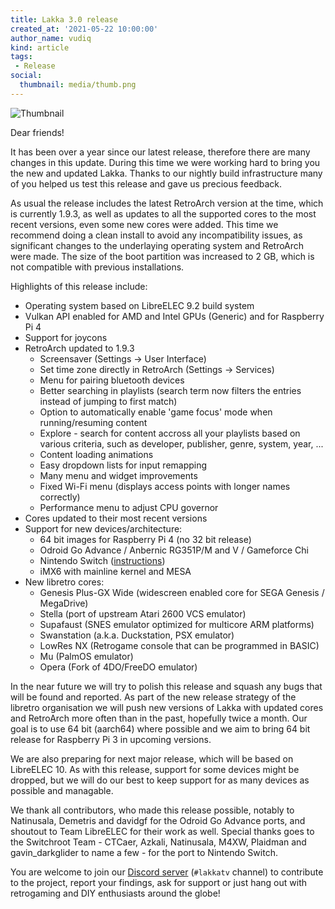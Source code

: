 ```yaml
---
title: Lakka 3.0 release
created_at: '2021-05-22 10:00:00'
author_name: vudiq
kind: article
tags:
 - Release
social:
  thumbnail: media/thumb.png
---
```


![Thumbnail](media/thumb.png)

Dear friends!

It has been over a year since our latest release, therefore there are many changes in this update. During this time we were working hard to bring you the new and updated Lakka. Thanks to our nightly build infrastructure many of you helped us test this release and gave us precious feedback.

As usual the release includes the latest RetroArch version at the time, which is currently 1.9.3, as well as updates to all the supported cores to the most recent versions, even some new cores were added. This time we recommend doing a clean install to avoid any incompatibility issues, as significant changes to the underlaying operating system and RetroArch were made. The size of the boot partition was increased to 2 GB, which is not compatible with previous installations.

Highlights of this release include:

- Operating system based on LibreELEC 9.2 build system
- Vulkan API enabled for AMD and Intel GPUs (Generic) and for Raspberry Pi 4
- Support for joycons
- RetroArch updated to 1.9.3
  - Screensaver (Settings -> User Interface)
  - Set time zone directly in RetroArch (Settings -> Services)
  - Menu for pairing bluetooth devices
  - Better searching in playlists (search term now filters the entries instead of jumping to first match)
  - Option to automatically enable 'game focus' mode when running/resuming content
  - Explore - search for content accross all your playlists based on various criteria, such as developer, publisher, genre, system, year, ...
  - Content loading animations
  - Easy dropdown lists for input remapping
  - Many menu and widget improvements
  - Fixed Wi-Fi menu (displays access points with longer names correctly)
  - Performance menu to adjust CPU governor
- Cores updated to their most recent versions
- Support for new devices/architecture:
  - 64 bit images for Raspberry Pi 4 (no 32 bit release)
  - Odroid Go Advance / Anbernic RG351P/M and V / Gameforce Chi
  - Nintendo Switch ([instructions](/doc/nintendo-switch/))
  - iMX6 with mainline kernel and MESA
- New libretro cores:
  - Genesis Plus-GX Wide (widescreen enabled core for SEGA Genesis / MegaDrive)
  - Stella (port of upstream Atari 2600 VCS emulator)
  - Supafaust (SNES emulator optimized for multicore ARM platforms)
  - Swanstation (a.k.a. Duckstation, PSX emulator)
  - LowRes NX (Retrogame console that can be programmed in BASIC)
  - Mu (PalmOS emulator)
  - Opera (Fork of 4DO/FreeDO emulator)


In the near future we will try to polish this release and squash any bugs that will be found and reported. As part of the new release strategy of the libretro organisation we will push new versions of Lakka with updated cores and RetroArch more often than in the past, hopefully twice a month. Our goal is to use 64 bit (aarch64) where possible and we aim to bring 64 bit release for Raspberry Pi 3 in upcoming versions.

We are also preparing for next major release, which will be based on LibreELEC 10. As with this release, support for some devices might be dropped, but we will do our best to keep support for as many devices as possible and managable.

We thank all contributors, who made this release possible, notably to Natinusala, Demetris and davidgf for the Odroid Go Advance ports, and shoutout to Team LibreELEC for their work as well. Special thanks goes to the Switchroot Team - CTCaer, Azkali, Natinusala, M4XW, Plaidman and gavin_darkglider to name a few - for the port to Nintendo Switch.

You are welcome to join our [Discord server](https://discordapp.com/invite/27Xxm2h) (`#lakkatv` channel) to contribute to the project, report your findings, ask for support or just hang out with retrogaming and DIY enthusiasts around the globe!
